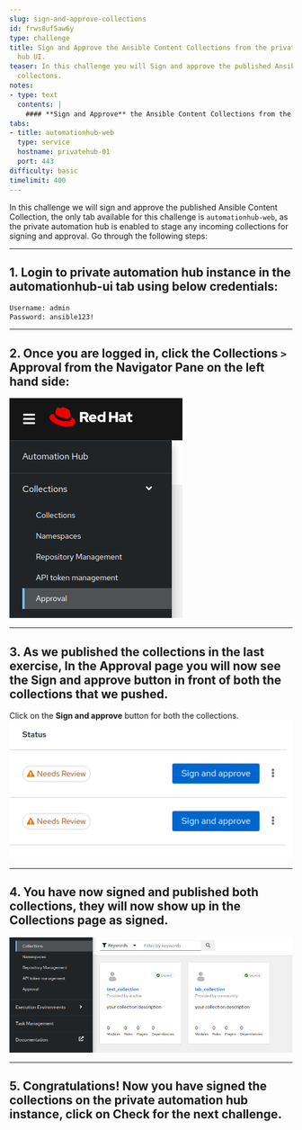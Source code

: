 ```yaml
---
slug: sign-and-approve-collections
id: frws8uf5aw6y
type: challenge
title: Sign and Approve the Ansible Content Collections from the private automation
  hub UI.
teaser: In this challenge you will Sign and approve the published Ansible content
  collectons.
notes:
- type: text
  contents: |
    #### **Sign and Approve** the Ansible Content Collections from the private automation hub UI.
tabs:
- title: automationhub-web
  type: service
  hostname: privatehub-01
  port: 443
difficulty: basic
timelimit: 400
---
```

In this challenge we will sign and approve the published Ansible Content Collection, the only tab available for this challenge is `automationhub-web`, as the private automation hub is enabled to stage any incoming collections for signing and approval.
Go through the following steps:
***

## 1. Login to private automation hub instance in the automationhub-ui tab using below credentials:
```
Username: admin
Password: ansible123!
```
***
## 2. Once you are logged in, click the Collections `>` Approval from the Navigator Pane on the left hand side:

![](../assets/signing_approval.png "")
***
## 3. As we published the collections in the last exercise, In the Approval page you will now see the **Sign and approve** button in front of both the collections that we pushed.
Click on the **Sign and approve** button for both the collections.
![](../assets/signing_review.png "")
***
## 4. You have now signed and published both collections, they will now show up in the **Collections** page as signed.
![](../assets/signing_collections_screen.png "")
***
## 5. Congratulations! Now you have signed the collections on the private automation hub instance, click on **Check** for the next challenge.
